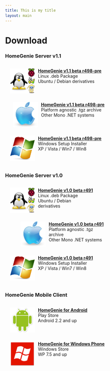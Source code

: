 ```yaml
---
title: This is my title
layout: main
---
```


# Download

### HomeGenie Server v1.1

<p style="float:left;text-wrap:no-wrap;margin-left:15px">
    <img src="images/logos/luxicon.png" alt="" style="margin-right:10px" align="left" width="82" align="left">
    <a title="HomeGenie for Debian Linux" href="https://sourceforge.net/projects/homegenie/files/homegenie-beta_1.1.r498_all.deb/download"> <strong style="text-decoration: underline;">HomeGenie v1.1 beta r498-pre</strong> </a>
    <br>
    Linux .deb Package
    <br>
    Ubuntu / Debian derivatives
</p>
<p style="float:left;text-wrap:no-wrap;margin-left:25px">
    <img src="images/logos/macicon.png" alt="" style="margin-right:10px" align="left" width="82" align="left">
    <a title="Download HomeGenie platform agnostic archive" href="https://sourceforge.net/projects/homegenie/files/homegenie_1_1_beta_r498.tgz/download"> <strong style="text-decoration: underline;">HomeGenie v1.1 beta r498-pre</strong> </a>
    <br>
    Platform agnostic .tgz archive
    <br>
    Other Mono .NET systems
</p>
<p style="float:left;text-wrap:no-wrap;margin-left:15px">
    <img src="images/logos/winicon.png" alt="" style="margin-right:10px" width="82" align="left">
    <a target="_top" title="Download HomeGenie for Windows" href="https://sourceforge.net/projects/homegenie/files/HomeGenie_1_1_beta_r498.exe/download"> <strong style="text-decoration: underline;">HomeGenie v1.1 beta r498-pre</strong> </a>
    <br>
    Windows Setup Installer
    <br>
    XP / Vista / Win7 / Win8
</p>

<br clear="all"/>

### HomeGenie Server v1.0

<p style="float:left;text-wrap:no-wrap;margin-left:15px">
    <img src="images/logos/luxicon.png" alt="" style="margin-right:10px" width="82" align="left">
    <a title="HomeGenie for Debian Linux" href="https://sourceforge.net/projects/homegenie/files/homegenie-beta_1.00.r491_all.deb/download"> <strong style="text-decoration: underline;">HomeGenie v1.0 beta r491</strong> </a>
    <br>
    Linux .deb Package
    <br>
    Ubuntu / Debian derivatives
</p>
<p style="float:left;text-wrap:no-wrap;margin-left:50px">
    <img src="images/logos/macicon.png" alt="" style="margin-right:10px" width="82" align="left">
    <a title="Download HomeGenie platform agnostic archive" href="https://sourceforge.net/projects/homegenie/files/homegenie_1_00_beta_r491.tgz/download"> <strong style="text-decoration: underline;">HomeGenie v1.0 beta r491</strong> </a>
    <br>
    Platform agnostic .tgz archive
    <br>
    Other Mono .NET systems
</p>
<p style="float:left;text-wrap:no-wrap;margin-left:15px">
    <img src="images/logos/winicon.png" alt="" style="margin-right:10px" width="82" align="left">
    <a target="_top" title="Download HomeGenie for Windows" href="https://sourceforge.net/projects/homegenie/files/HomeGenie_1_00_beta_r491.exe/download"> <strong style="text-decoration: underline;">HomeGenie v1.0 beta r491</strong> </a>
    <br>
    Windows Setup Installer
    <br>
    XP / Vista / Win7 / Win8
</p>

<br clear="all">

<!--p style="float:left;text-wrap:no-wrap;margin-left:15px">
    <img src="images/logos/bug.png" alt="" style="margin-right:10px" align="left" width="82">
    <a title="Download latest HomeGenie testing package" href="http://sourceforge.net/projects/homegenie/files/testing">
        <strong style="text-decoration: underline;">HomeGenie 1.00 beta rev. 488</strong>
    </a>
    <br>
    .deb and .tgz packages<br />
    Latest <span style="font-weight: bold">testing</span> build
</p>
<br clear="all" /-->



### HomeGenie Mobile Client

<p style="float:left;text-wrap:no-wrap;margin-left:15px;">
    <img src="images/logos/android_logo.png" alt="" style="margin-right:10px" width="82" align="left">
    <a title="HomeGenie client for Android" href="https://play.google.com/store/apps/details?id=com.glabs.homegenie"> <strong style="text-decoration: underline;">HomeGenie for Android</strong> </a>
    <br>
    Play Store
    <br>
    Android 2.2 and up
</p>
<p style="float:left;text-wrap:no-wrap;margin-left:15px;">
    <img src="images/logos/wp_logo.png" alt="" style="margin-right:10px" width="82" align="left">
    <a title="HomeGenie client for Windows Phone" href="http://www.windowsphone.com/en-us/store/app/homegenie/b3bff0d6-f65a-4ce5-93f7-7be68d4849f3"> <strong style="text-decoration: underline;">HomeGenie for Windows Phone</strong> </a>
    <br>
    Windows Store
    <br>
    WP 7.5 and up
</p>
